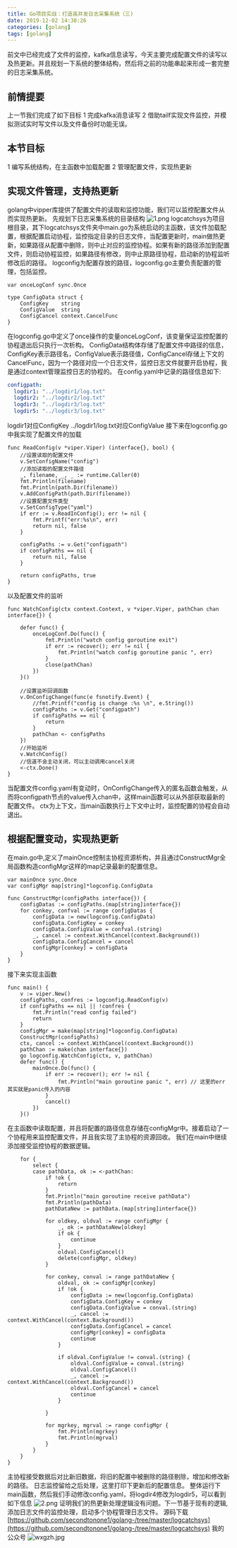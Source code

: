 ```yaml
---
title: Go项目实战：打造高并发日志采集系统（三)
date: 2019-12-02 14:38:26
categories: [golang]
tags: [golang]
---
```

前文中已经完成了文件的监控，kafka信息读写，今天主要完成配置文件的读写以及热更新。并且规划一下系统的整体结构，然后将之前的功能串起来形成一套完整的日志采集系统。
## 前情提要
上一节我们完成了如下目标
1 完成kafka消息读写
2 借助tailf实现文件监控，并模拟测试实时写文件以及文件备份时功能无误。
## 本节目标
1 编写系统结构，在主函数中加载配置
2 管理配置文件，实现热更新
<!--more-->
## 实现文件管理，支持热更新
golang中vipper库提供了配置文件的读取和监控功能，我们可以监控配置文件从而实现热更新。
先规划下日志采集系统的目录结构
![1.png](1.png)
logcatchsys为项目根目录，其下logcatchsys文件夹中main.go为系统启动的主函数，该文件加载配置，根据配置启动协程，监控指定目录的日志文件，当配置更新时，main做热更新，如果路径从配置中删除，则中止对应的监控协程。如果有新的路径添加到配置文件，则启动协程监控，如果路径有修改，则中止原路径协程，启动新的协程监听修改后的路径。
logconfig为配置存放的路径，logconfig.go主要负责配置的管理，包括监控。
``` golang
var onceLogConf sync.Once

type ConfigData struct {
	ConfigKey    string
	ConfigValue  string
	ConfigCancel context.CancelFunc
}
```
在logconfig.go中定义了once操作的变量onceLogConf，该变量保证监控配置的协程退出后只执行一次析构。
ConfigData结构体存储了配置文件中路径的信息，ConfigKey表示路径名，ConfigValue表示路径值，ConfigCancel存储上下文的CancelFunc，因为一个路径对应一个日志文件，监控日志文件就要开启协程，我是通过context管理监控日志的协程的。
在config.yaml中记录的路径信息如下:
``` yaml
configpath: 
  logdir1: "../logdir1/log.txt"
  logdir2: "../logdir2/log.txt"
  logdir3: "../logdir3/log.txt"
  logdir5: "../logdir3/log.txt"
```
logdir1对应ConfigKey
../logdir1/log.txt对应ConfigValue
接下来在logconfig.go中我实现了配置文件的加载
``` golang
func ReadConfig(v *viper.Viper) (interface{}, bool) {
	//设置读取的配置文件
	v.SetConfigName("config")
	//添加读取的配置文件路径
	_, filename, _, _ := runtime.Caller(0)
	fmt.Println(filename)
	fmt.Println(path.Dir(filename))
	v.AddConfigPath(path.Dir(filename))
	//设置配置文件类型
	v.SetConfigType("yaml")
	if err := v.ReadInConfig(); err != nil {
		fmt.Printf("err:%s\n", err)
		return nil, false
	}

	configPaths := v.Get("configpath")
	if configPaths == nil {
		return nil, false
	}

	return configPaths, true
}
```
以及配置文件的监听
``` golang
func WatchConfig(ctx context.Context, v *viper.Viper, pathChan chan interface{}) {

	defer func() {
		onceLogConf.Do(func() {
			fmt.Println("watch config goroutine exit")
			if err := recover(); err != nil {
				fmt.Println("watch config goroutine panic ", err)
			}
			close(pathChan)
		})
	}()

	//设置监听回调函数
	v.OnConfigChange(func(e fsnotify.Event) {
		//fmt.Printf("config is change :%s \n", e.String())
		configPaths := v.Get("configpath")
		if configPaths == nil {
			return
		}
		pathChan <- configPaths
	})
	//开始监听
	v.WatchConfig()
	//信道不会主动关闭，可以主动调用cancel关闭
	<-ctx.Done()
}
```
当配置文件config.yaml有变动时，OnConfigChange传入的匿名函数会触发，从而将configpath节点的value传入chan中，这样main函数可以从外部获取最新的配置文件。
ctx为上下文，当main函数执行上下文中止时，监控配置的协程会自动退出。
## 根据配置变动，实现热更新
在main.go中,定义了mainOnce控制主协程资源析构，并且通过ConstructMgr全局函数构造configMgr这样的map记录最新的配置信息。
``` golang
var mainOnce sync.Once
var configMgr map[string]*logconfig.ConfigData

func ConstructMgr(configPaths interface{}) {
	configDatas := configPaths.(map[string]interface{})
	for conkey, confval := range configDatas {
		configData := new(logconfig.ConfigData)
		configData.ConfigKey = conkey
		configData.ConfigValue = confval.(string)
		_, cancel := context.WithCancel(context.Background())
		configData.ConfigCancel = cancel
		configMgr[conkey] = configData
	}
}
```
接下来实现主函数
``` golang
func main() {
	v := viper.New()
	configPaths, confres := logconfig.ReadConfig(v)
	if configPaths == nil || !confres {
		fmt.Println("read config failed")
		return
	}
	configMgr = make(map[string]*logconfig.ConfigData)
	ConstructMgr(configPaths)
	ctx, cancel := context.WithCancel(context.Background())
	pathChan := make(chan interface{})
	go logconfig.WatchConfig(ctx, v, pathChan)
	defer func() {
		mainOnce.Do(func() {
			if err := recover(); err != nil {
				fmt.Println("main goroutine panic ", err) // 这里的err其实就是panic传入的内容
			}
			cancel()
		})
	}()
```
在主函数中读取配置，并且将配置的路径信息存储在configMgr中。接着启动了一个协程用来监控配置文件，并且我实现了主协程的资源回收。
我们在main中继续添加接受监控协程的数据逻辑。
``` golang
	for {
		select {
		case pathData, ok := <-pathChan:
			if !ok {
				return
			}
			fmt.Println("main goroutine receive pathData")
			fmt.Println(pathData)
			pathDataNew := pathData.(map[string]interface{})

			for oldkey, oldval := range configMgr {
				_, ok := pathDataNew[oldkey]
				if ok {
					continue
				}
				oldval.ConfigCancel()
				delete(configMgr, oldkey)
			}

			for conkey, conval := range pathDataNew {
				oldval, ok := configMgr[conkey]
				if !ok {
					configData := new(logconfig.ConfigData)
					configData.ConfigKey = conkey
					configData.ConfigValue = conval.(string)
					_, cancel := context.WithCancel(context.Background())
					configData.ConfigCancel = cancel
					configMgr[conkey] = configData
					continue
				}

				if oldval.ConfigValue != conval.(string) {
					oldval.ConfigValue = conval.(string)
					oldval.ConfigCancel()
					_, cancel := context.WithCancel(context.Background())
					oldval.ConfigCancel = cancel
					continue
				}

			}

			for mgrkey, mgrval := range configMgr {
				fmt.Println(mgrkey)
				fmt.Println(mgrval)
			}
		}
	}
}
```
主协程接受数据后对比新旧数据，将旧的配置中被删除的路径剔除，增加和修改新的路径。
日志监控留给之后处理，这里打印下更新后的配置信息。
整体运行下main函数，然后我们手动修改config.yaml，将logdir4修改为logdir5，可以看到如下信息
![2.png](2.png)
证明我们的热更新处理逻辑没有问题。下一节基于现有的逻辑,添加日志文件的监控处理，启动多个协程管理日志文件。
源码下载
[https://github.com/secondtonone1/golang-/tree/master/logcatchsys](https://github.com/secondtonone1/golang-/tree/master/logcatchsys)
我的公众号
![wxgzh.jpg](wxgzh.jpg)
